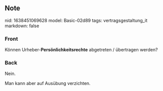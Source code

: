 ## Note
nid: 1638451069628
model: Basic-02d89
tags: vertragsgestaltung_it
markdown: false

### Front
Können Urheber-<b>Persönlichkeitsrechte</b> abgetreten / übertragen
werden?

### Back
Nein. 

Man kann aber auf Ausübung verzichten.
